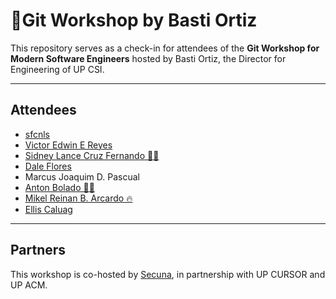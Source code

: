 # 🚀Git Workshop by Basti Ortiz

This repository serves as a check-in for attendees of the **Git Workshop for Modern Software Engineers** hosted by Basti Ortiz, the Director for Engineering of UP CSI.

---
## Attendees
* [sfcnls](https://github.com/sfcnls/)
* [Victor Edwin E Reyes](https://github.com/VeeIsForVanana)
* [Sidney Lance Cruz Fernando 🤩🙏](https://github.com/slcfernando)
* [Dale Flores](https://github.com/exos7)
* Marcus Joaquim D. Pascual
* [Anton Bolado 🧍‍♂️](https://github.com/boladss)
* [Mikel Reinan B. Arcardo 🔥](https://github.com/mikelReinanArcardo) 
* [Ellis Caluag]()
---
## Partners
This workshop is co-hosted by [Secuna](https://secuna.io), in partnership with UP CURSOR and UP ACM.
